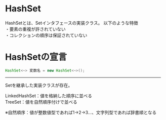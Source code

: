 # HashSet
HashSetとは、Setインタフェースの実装クラス。
以下のような特徴   
・要素の重複が許されていない   
・コレクションの順序は保証されていない   

# HashSetの宣言
```Java
HashSet<~> 変数名 = new HashSet<~>();
```
---

Setを継承した実装クラスが存在。

LinkedHashSet：値を格納した順序に並べる   
TreeSet：値を自然順序付けで並べる   

※自然順序：値が整数値型であれば1→2→3...、文字列型であれば辞書順となる


